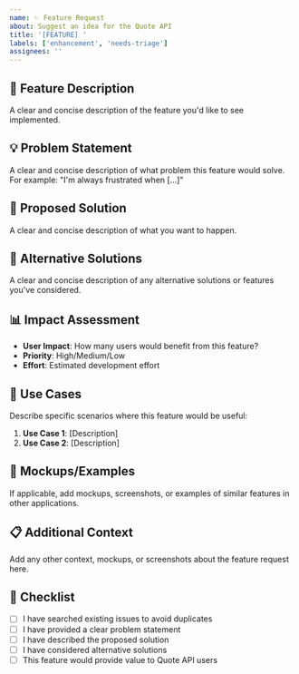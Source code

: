 ```yaml
---
name: ✨ Feature Request
about: Suggest an idea for the Quote API
title: '[FEATURE] '
labels: ['enhancement', 'needs-triage']
assignees: ''
---
```


## 🚀 Feature Description
A clear and concise description of the feature you'd like to see implemented.

## 💡 Problem Statement
A clear and concise description of what problem this feature would solve. For example: "I'm always frustrated when [...]"

## 🎯 Proposed Solution
A clear and concise description of what you want to happen.

## 🔄 Alternative Solutions
A clear and concise description of any alternative solutions or features you've considered.

## 📊 Impact Assessment
- **User Impact**: How many users would benefit from this feature?
- **Priority**: High/Medium/Low
- **Effort**: Estimated development effort

## 📱 Use Cases
Describe specific scenarios where this feature would be useful:
1. **Use Case 1**: [Description]
2. **Use Case 2**: [Description]

## 🎨 Mockups/Examples
If applicable, add mockups, screenshots, or examples of similar features in other applications.

## 📋 Additional Context
Add any other context, mockups, or screenshots about the feature request here.

## 📝 Checklist
- [ ] I have searched existing issues to avoid duplicates
- [ ] I have provided a clear problem statement
- [ ] I have described the proposed solution
- [ ] I have considered alternative solutions
- [ ] This feature would provide value to Quote API users
